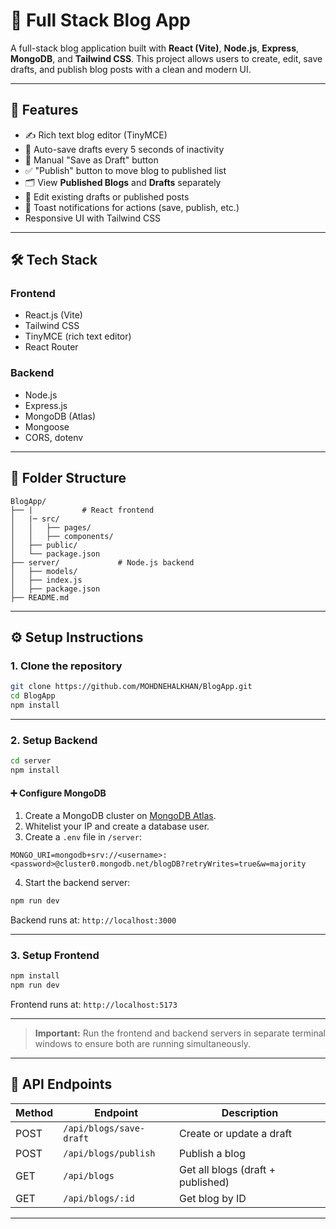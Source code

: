 # 📝 Full Stack Blog App

A full-stack blog application built with **React (Vite)**, **Node.js**, **Express**, **MongoDB**, and **Tailwind CSS**. This project allows users to create, edit, save drafts, and publish blog posts with a clean and modern UI.

---

## 🚀 Features

- ✍️ Rich text blog editor (TinyMCE)
- 📝 Auto-save drafts every 5 seconds of inactivity
- 💾 Manual "Save as Draft" button
- ✅ "Publish" button to move blog to published list
- 🗂 View **Published Blogs** and **Drafts** separately
- 🔁 Edit existing drafts or published posts
- 🔔 Toast notifications for actions (save, publish, etc.)
- Responsive UI with Tailwind CSS

---

## 🛠️ Tech Stack

### Frontend
- React.js (Vite)
- Tailwind CSS
- TinyMCE (rich text editor)
- React Router

### Backend
- Node.js
- Express.js
- MongoDB (Atlas)
- Mongoose
- CORS, dotenv

---

## 📂 Folder Structure

```
BlogApp/
├── |           # React frontend
│   |─ src/
│   │   ├── pages/
│   │   ├── components/
│   ├── public/
│   └── package.json
├── server/             # Node.js backend
│   ├── models/
│   ├── index.js
│   ├── package.json
├── README.md
```

---

## ⚙️ Setup Instructions

### 1. Clone the repository

```bash
git clone https://github.com/MOHDNEHALKHAN/BlogApp.git
cd BlogApp
npm install
```

---

### 2. Setup Backend

```bash
cd server
npm install
```

#### ➕ Configure MongoDB

1. Create a MongoDB cluster on [MongoDB Atlas](https://cloud.mongodb.com).
2. Whitelist your IP and create a database user.
3. Create a `.env` file in `/server`:

```env
MONGO_URI=mongodb+srv://<username>:<password>@cluster0.mongodb.net/blogDB?retryWrites=true&w=majority
```

4. Start the backend server:

```bash
npm run dev
```

Backend runs at: `http://localhost:3000`

---

### 3. Setup Frontend

```bash
npm install
npm run dev
```

Frontend runs at: `http://localhost:5173`

---
> **Important:** Run the frontend and backend servers in separate terminal windows to ensure both are running simultaneously.
---

## 📡 API Endpoints

| Method | Endpoint                | Description                       |
| ------ | ----------------------- | --------------------------------- |
| POST   | `/api/blogs/save-draft` | Create or update a draft          |
| POST   | `/api/blogs/publish`    | Publish a blog                    |
| GET    | `/api/blogs`            | Get all blogs (draft + published) |
| GET    | `/api/blogs/:id`        | Get blog by ID                    |

---